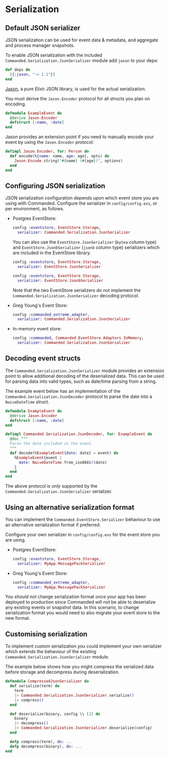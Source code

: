 # Serialization

## Default JSON serializer

JSON serialization can be used for event data & metadata, and aggregate and process manager snapshots.

To enable JSON serialization with the included `Commanded.Serialization.JsonSerializer` module add `jason` to your deps:

```elixir
def deps do
  [{:jason, "~> 1.1"}]
end
```

[Jason](https://hex.pm/packages/jason), a pure Elixir JSON library, is used for the actual serialization.

You must derive the `Jason.Encoder` protocol for all structs you plan on encoding.

```elixir
defmodule ExampleEvent do
  @derive Jason.Encoder
  defstruct [:name, :date]
end
```

Jason provides an extension point if you need to manually encode your event by using the `Jason.Encoder` protocol:

```elixir
defimpl Jason.Encoder, for: Person do
  def encode(%{name: name, age: age}, opts) do
    Jason.Encode.string("#{name} (#{age})", options)
  end
end
```

## Configuring JSON serialization

JSON serialization configuration depends upon which event store you are using with Commanded. Configure the serializer in `config/config.exs`, or per environment, as follows.

- Postgres EventStore:

  ```elixir
  config :eventstore, EventStore.Storage,
    serializer: Commanded.Serialization.JsonSerializer
  ```

  You can also use the `EventStore.JsonSerializer` (`bytea` column type) and `EventStore.JsonbSerializer` (`jsonb` column type) serializers which are included in the EventStore library.

  ```elixir
  config :eventstore, EventStore.Storage,
    serializer: EventStore.JsonSerializer
  ```

  ```elixir
  config :eventstore, EventStore.Storage,
    serializer: EventStore.JsonbSerializer
  ```

  Note that the two EventStore serializers do not implement the `Commanded.Serialization.JsonSerializer` decoding protocol.

- Greg Young's Event Store:

  ```elixir
  config :commanded_extreme_adapter,
    serializer: Commanded.Serialization.JsonSerializer
  ```

- In-memory event store:

  ```elixir
  config :commanded, Commanded.EventStore.Adapters.InMemory,
    serializer: Commanded.Serialization.JsonSerializer
  ```

## Decoding event structs

The `Commanded.Serialization.JsonSerializer` module provides an extension point to allow additional decoding of the deserialized data. This can be used for parsing data into valid types, such as date/time parsing from a string.

The example event below has an implementation of the `Commanded.Serialization.JsonDecoder` protocol to parse the date into a `NaiveDateTime` struct.

```elixir
defmodule ExampleEvent do
  @derive Jason.Encoder
  defstruct [:name, :date]
end

defimpl Commanded.Serialization.JsonDecoder, for: ExampleEvent do
  @doc """
  Parse the date included in the event.
  """
  def decode(%ExampleEvent{date: date} = event) do
    %ExampleEvent{event |
      date: NaiveDateTime.from_iso8601!(date)
    }
  end
end
```

The above protocol is *only* supported by the `Commanded.Serialization.JsonSerializer` serializer.

## Using an alternative serialization format

You can implement the `Commanded.EventStore.Serializer` behaviour to use an alternative serialization format if preferred.

Configure your own serializer in `config/config.exs` for the event store you are using.

- Postgres EventStore:

    ```elixir
    config :eventstore, EventStore.Storage,
      serializer: MyApp.MessagePackSerializer
    ```

- Greg Young's Event Store:

    ```elixir
    config :commanded_extreme_adapter,
      serializer: MyApp.MessagePackSerializer
    ```

You *should not* change serialization format once your app has been deployed to production since Commanded will not be able to deserialize any existing events or snapshot data. In this scenario, to change serialization format you would need to also migrate your event store to the new format.

## Customising serialization

To implement custom serialization you could implement your own serializer which extends the behaviour of the existing `Commanded.Serialization.JsonSerializer` module.

The example below shows how you might compress the serialized data before storage and decompress during deserialization.

```elixir
defmodule CompressedJsonSerializer do
  def serialize(term) do
    term
    |> Commanded.Serialization.JsonSerializer.serialize()
    |> compress()
  end

  def deserialize(binary, config \\ []) do
    binary
    |> decompress()
    |> Commanded.Serialization.JsonSerializer.deserialize(config)    
  end

  defp compress(term), do: ...
  defp decompress(binary), do: ...
end
```

